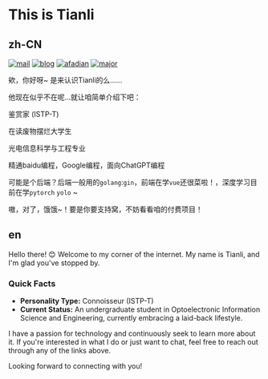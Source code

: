 # This is Tianli

## zh-CN

[![mail](https://img.shields.io/badge/Email-wutianli@tianli0.top-F2572D?style=flat-square)](mailto:wutianli@tianli0.top)
[![blog](https://img.shields.io/badge/HomePage-tianli0.top-008972?style=flat-square)](https://www.tianli0.top)
[![afadian](https://img.shields.io/badge/爱发电-@Tianli0-8F6ADB?style=flat-square)](https://afdian.net/@Tianli0)
[![major](https://img.shields.io/badge/major-O_I_S_E-3053FF?style=flat-square)](Optoelectronic_information_science_and_engineering)

欸，你好呀~  是来认识Tianli的么……

他现在似乎不在呢…就让咱简单介绍下吧：

鉴赏家 (ISTP-T)

在读废物摆烂大学生

光电信息科学与工程专业

精通baidu编程，Google编程，面向ChatGPT编程

可能是个后端？后端一般用的`golang`:`gin`，前端在学`vue`还很菜啦！，深度学习目前在学`pytorch` `yolo` ~ 

嗷，对了，饿饿~！要是你要支持窝，不妨看看咱的付费项目！

## en

Hello there! 😊 Welcome to my corner of the internet. My name is Tianli, and I'm glad you've stopped by.

### Quick Facts
- **Personality Type:** Connoisseur (ISTP-T)
- **Current Status:** An undergraduate student in Optoelectronic Information Science and Engineering, currently embracing a laid-back lifestyle.

I have a passion for technology and continuously seek to learn more about it. If you're interested in what I do or just want to chat, feel free to reach out through any of the links above.

Looking forward to connecting with you!
